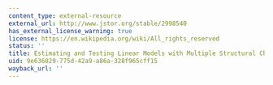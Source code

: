 ```yaml
---
content_type: external-resource
external_url: http://www.jstor.org/stable/2998540
has_external_license_warning: true
license: https://en.wikipedia.org/wiki/All_rights_reserved
status: ''
title: Estimating and Testing Linear Models with Multiple Structural Changes
uid: 9e636029-775d-42a9-a86a-328f965cff15
wayback_url: ''
---
```

